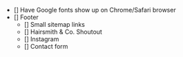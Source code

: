 - [] Have Google fonts show up on Chrome/Safari browser
- [] Footer
    - [] Small sitemap links
    - [] Hairsmith & Co. Shoutout
    - [] Instagram
    - [] Contact form